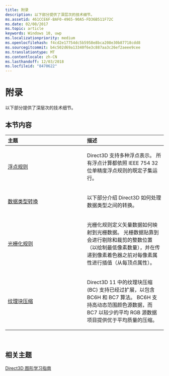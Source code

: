 ```yaml
---
title: 附录
description: 以下部分提供了深层次的技术细节。
ms.assetid: 461CCE6F-BAF0-4965-90A5-FD36B511F72C
ms.date: 02/08/2017
ms.topic: article
keywords: Windows 10, uwp
ms.localizationpriority: medium
ms.openlocfilehash: f4cd2e17754dc5b5958e8bca208e30b87718cdd8
ms.sourcegitcommit: b4c502d69a13340f6e3c887aa3c26ef2aeee9cee
ms.translationtype: MT
ms.contentlocale: zh-CN
ms.lasthandoff: 12/03/2018
ms.locfileid: "8470622"
---
```

# <a name="appendices"></a>附录

以下部分提供了深层次的技术细节。

## <a name="span-idin-this-sectionspanin-this-section"></a><span id="in-this-section"></span>本节内容


<table>
<colgroup>
<col width="50%" />
<col width="50%" />
</colgroup>
<thead>
<tr class="header">
<th align="left">主题</th>
<th align="left">描述</th>
</tr>
</thead>
<tbody>
<tr class="odd">
<td align="left"><p><a href="floating-point-rules.md">浮点规则</a></p></td>
<td align="left"><p>Direct3D 支持多种浮点表示。 所有浮点计算都依照 IEEE 754 32 位单精度浮点规则的既定子集运行。</p></td>
</tr>
<tr class="even">
<td align="left"><p><a href="data-type-conversion.md">数据类型转换</a></p></td>
<td align="left"><p>以下部分介绍 Direct3D 如何处理数据类型之间的转换。</p></td>
</tr>
<tr class="odd">
<td align="left"><p><a href="rasterization-rules.md">光栅化规则</a></p></td>
<td align="left"><p>光栅化规则定义矢量数据如何映射到光栅数据。 光栅数据贴靠到会进行剔除和裁剪的整数位置（以绘制最低像素数量），并在传递到像素着色器之前对每像素属性进行插值（从每顶点属性）。</p></td>
</tr>
<tr class="even">
<td align="left"><p><a href="texture-block-compression.md">纹理块压缩</a></p></td>
<td align="left"><p>Direct3D 11 中的纹理块压缩 (BC) 支持已经过扩展，以包含 BC6H 和 BC7 算法。 BC6H 支持高动态范围颜色源数据，而 BC7 以较少的平均 RGB 源数据项目提供优于平均质量的压缩。</p></td>
</tr>
</tbody>
</table>

 

## <a name="span-idrelated-topicsspanrelated-topics"></a><span id="related-topics"></span>相关主题


[Direct3D 图形学习指南](index.md)

 

 




